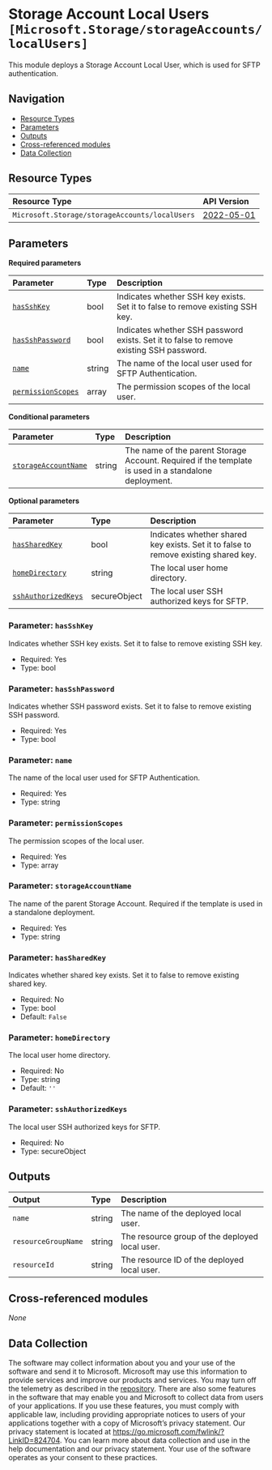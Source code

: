 # Storage Account Local Users `[Microsoft.Storage/storageAccounts/localUsers]`

This module deploys a Storage Account Local User, which is used for SFTP authentication.

## Navigation

- [Resource Types](#Resource-Types)
- [Parameters](#Parameters)
- [Outputs](#Outputs)
- [Cross-referenced modules](#Cross-referenced-modules)
- [Data Collection](#Data-Collection)

## Resource Types

| Resource Type | API Version |
| :-- | :-- |
| `Microsoft.Storage/storageAccounts/localUsers` | [2022-05-01](https://learn.microsoft.com/en-us/azure/templates/Microsoft.Storage/2022-05-01/storageAccounts/localUsers) |

## Parameters

**Required parameters**

| Parameter | Type | Description |
| :-- | :-- | :-- |
| [`hasSshKey`](#parameter-hassshkey) | bool | Indicates whether SSH key exists. Set it to false to remove existing SSH key. |
| [`hasSshPassword`](#parameter-hassshpassword) | bool | Indicates whether SSH password exists. Set it to false to remove existing SSH password. |
| [`name`](#parameter-name) | string | The name of the local user used for SFTP Authentication. |
| [`permissionScopes`](#parameter-permissionscopes) | array | The permission scopes of the local user. |

**Conditional parameters**

| Parameter | Type | Description |
| :-- | :-- | :-- |
| [`storageAccountName`](#parameter-storageaccountname) | string | The name of the parent Storage Account. Required if the template is used in a standalone deployment. |

**Optional parameters**

| Parameter | Type | Description |
| :-- | :-- | :-- |
| [`hasSharedKey`](#parameter-hassharedkey) | bool | Indicates whether shared key exists. Set it to false to remove existing shared key. |
| [`homeDirectory`](#parameter-homedirectory) | string | The local user home directory. |
| [`sshAuthorizedKeys`](#parameter-sshauthorizedkeys) | secureObject | The local user SSH authorized keys for SFTP. |

### Parameter: `hasSshKey`

Indicates whether SSH key exists. Set it to false to remove existing SSH key.

- Required: Yes
- Type: bool

### Parameter: `hasSshPassword`

Indicates whether SSH password exists. Set it to false to remove existing SSH password.

- Required: Yes
- Type: bool

### Parameter: `name`

The name of the local user used for SFTP Authentication.

- Required: Yes
- Type: string

### Parameter: `permissionScopes`

The permission scopes of the local user.

- Required: Yes
- Type: array

### Parameter: `storageAccountName`

The name of the parent Storage Account. Required if the template is used in a standalone deployment.

- Required: Yes
- Type: string

### Parameter: `hasSharedKey`

Indicates whether shared key exists. Set it to false to remove existing shared key.

- Required: No
- Type: bool
- Default: `False`

### Parameter: `homeDirectory`

The local user home directory.

- Required: No
- Type: string
- Default: `''`

### Parameter: `sshAuthorizedKeys`

The local user SSH authorized keys for SFTP.

- Required: No
- Type: secureObject


## Outputs

| Output | Type | Description |
| :-- | :-- | :-- |
| `name` | string | The name of the deployed local user. |
| `resourceGroupName` | string | The resource group of the deployed local user. |
| `resourceId` | string | The resource ID of the deployed local user. |

## Cross-referenced modules

_None_

## Data Collection

The software may collect information about you and your use of the software and send it to Microsoft. Microsoft may use this information to provide services and improve our products and services. You may turn off the telemetry as described in the [repository](https://aka.ms/avm/telemetry). There are also some features in the software that may enable you and Microsoft to collect data from users of your applications. If you use these features, you must comply with applicable law, including providing appropriate notices to users of your applications together with a copy of Microsoft’s privacy statement. Our privacy statement is located at <https://go.microsoft.com/fwlink/?LinkID=824704>. You can learn more about data collection and use in the help documentation and our privacy statement. Your use of the software operates as your consent to these practices.
